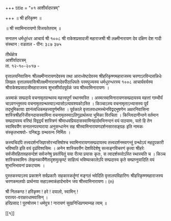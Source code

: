 +++
title = "०१ आशीर्वादपत्रम्"

+++
॥ श्री हरिकृष्ण ॥


॥ श्री स्वामिनारायणो विजयतेतराम् ॥

सनातन धर्मधुरंधर आचार्य श्री १००८ श्री राकेशप्रसादजी महाराजश्री श्री लक्ष्मीनारायण देव दक्षिण देश गादी  
संस्थान : वडताल - पीन: ३८७ ३७५  

तीर्थक्षेत्र  
आशीर्वादपत्रम्  
ता. १२-१०-२०१७ -  
  

वृत्तालयनिवासिनः श्रीलक्ष्मीनारायणदेवस्य तथा आराध्येष्टदेवस्य श्रीहरिकृष्णमहाराजस्य चरणाऽरविन्दसन्निधेः लिखतः वृत्तालयवासिश्रीलक्ष्मीनारायणदेवपीठाधिपतेः परमपूज्यस्य धर्मधुरन्धरस्य १००८ आचार्यवर्यस्य श्रीराकेशप्रसादजीमहाराजस्य शुभाशीर्वादपूर्वकं जय श्रीस्वामिनारायणः ।

अस्माकं सम्प्रदाये वचनामृतग्रन्थस्य महत्त्वपूर्णं स्थानमस्ति । अस्मत्स्वामिनारायणसम्प्रदायस्य महत्तां गाम्भीर्यं चाऽवगन्तुमस्य वचनामृतग्रन्थस्याऽभ्यासोऽत्यावश्यकोऽस्ति । किञ्चाऽस्य वचनामृताऽभ्यासस्य पूर्वं तद्भूमिकायाः ज्ञानंत्वधिकमहत्त्वपूर्णमस्ति । पूर्वकाले वृत्तालयधामस्थेनविद्वद्भूषणेन अक्षरनिवासिना शास्त्रिश्रीहरिजीवनदासस्वामिना वचनामृतस्याऽतिगूढार्थरूपा भूमिका विरचिता । किन्त्विदानीन्तने वर्तमान सम्प्रदायस्य वरिष्ठं विद्वद्वर्यं शास्त्रिणं श्रीमाधवप्रियदासस्वामिनंहार्दमभिनन्दनं वयं पाठयामः, यतो हि तेन स्वामिवर्येण सनातनपरम्पराया अनुसन्धानेन सह श्रीस्वामिनारायणदर्शनसारसङ्ग्रहः इति नामकः संस्कृतभाषयो- पनिबद्धः ग्रन्थरत्नः निर्मितः ।

कस्यचिदपि तत्त्वदर्शनजिज्ञासोरभ्यसिषोश्च स्वामिनारायणसम्प्रदायस्य तत्त्वदर्शनमवगन्तुं ग्रन्थोऽयं महदुपकारी भविष्यति इति वयं दृढंविश्वसिमः । अनेन शास्त्रिवर्येण देशविदेशेषु सत्सङ्गविचरणं कृत्वा श्रीहरेः सर्वजीवहितावहसन्देशं सर्वजनेषु प्रवर्तयितुं यया रीत्या प्रयासः कृतः, स त्वादर्शरूपोऽस्ति स्थास्यति च । किञ्च शास्त्रिस्वामिनः लेखनकार्येणैतादृशमुत्कृष्टं साहित्यं भविष्यत्कालेऽपि सम्प्रदास्य कृते सम्प्राप्नुयादिति वयं शुभाभिभावनां प्रकटयामः ।

पुस्तकस्याऽस्य प्रकाशने सर्वप्रकारैः सहकारकर्तॄणां मङ्गलं भवेदिति वृत्तालयविहारिणः श्रीहरिकृष्णमहाराजस्य चरणकमलयोः प्रार्थनया सहाऽस्माकंहार्दभावेन जय श्रीस्वामिनारायणः।
(n)


श्री निलकण्ठ ! हरिकृष्ण ! हरे ! दयालो, स्वामिन् !  
परात्पर-वराक्षरधामवासिन् ।  
हरिप्रसाद ! पुरुषोत्तम ! धर्मपुत्र ! नारायणं सुखनिधिप्रणमाम्यह त्वाम् ॥


[[१]]